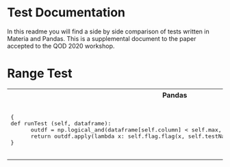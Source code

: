 # Test Documentation

In this readme you will find a side by side comparison of tests written in Materia and Pandas. This is a supplemental document to the paper accepted to the QOD 2020 workshop.

# Range Test

<table>
<tr>
<th>
Pandas
</th>
<th>
Materia
</th>
</tr>

<tr>
<td>
<pre>
{
def runTest (self, dataframe):
      outdf = np.logical_and(dataframe[self.column] < self.max, dataframe[self.column] > self.min)
      return outdf.apply(lambda x: self.flag.flag(x, self.testName))
}
</pre>
</td>
<td>
<pre>
def rv_test(value):
    n = 3
    if not value.isnan():
        if value == value.prior(n):
            return True
    return False

</pre>
</td>
</tr>
</table>

